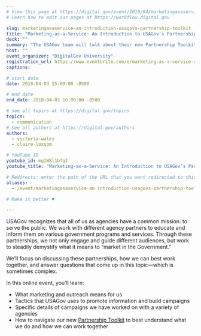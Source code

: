 ```yaml
---
# View this page at https://digital.gov/event/2018/04/marketingasaservice-an-introduction-usagovs-partnership-toolkit
# Learn how to edit our pages at https://workflow.digital.gov

slug: marketingasaservice-an-introduction-usagovs-partnership-toolkit
title: "Marketing-as-a-Service: An Introduction to USAGov's Partnership Toolkit"
deck: ""
summary: "The USAGov team will talk about their new Partnership Toolkit and focus on how government agencies can partner with USAGov to market various programs and services."
host: ""
event_organizer: "DigitalGov University"
registration_url: https://www.eventbrite.com/e/marketing-as-a-service-an-introduction-to-usagovs-partnership-toolkit-registration-44339870747
captions: 

# start date
date: 2018-04-03 15:00:00 -0500

# end date
end_date: 2018-04-03 16:00:00 -0500

# see all topics at https://digital.gov/topics
topics: 
  - communication
# see all authors at https://digital.gov/authors
authors: 
  - victoria-wales
  - claire-loxsom

# YouTube ID
youtube_id: mg1W8l1bfqI
youtube_title: "Marketing-as-a-Service: An Introduction to USAGov’s Partnership Toolkit"

# Redirects: enter the path of the URL that you want redirected to this page
aliases: 
  - /event/marketingasaservice-an-introduction-usagovs-partnership-toolkit/

# Make it better ♥

---
```


USAGov recognizes that all of us as agencies have a common mission: to serve the public. We work with different agency partners to educate and inform them on various government programs and services. Through these partnerships, we not only engage and guide different audiences, but work to steadily demystify what it means to “market in the Government.”

We’ll focus on discussing these partnerships, how we can best work together, and answer questions that come up in this topic—which is sometimes complex.

In this online event, you’ll learn:

- What marketing and outreach means for us
- Tactics that USAGov uses to promote information and build campaigns
- Specific details of campaigns we have worked on with a variety of agencies
- How to navigate our new [Partnership Toolkit](https://connect.usa.gov/digital-toolkit-ready-to-work) to best understand what we do and how we can work together
